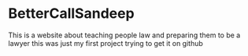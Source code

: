 # BetterCallSandeep
This is a website about teaching people law and preparing them to be a lawyer
this was just my first project trying to get it on github
